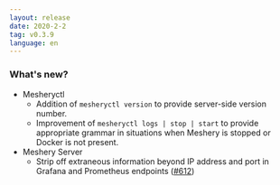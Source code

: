```yaml
---
layout: release
date: 2020-2-2
tag: v0.3.9
language: en
---
```


### What's new?

- Mesheryctl
  - Addition of `mesheryctl version` to provide server-side version number.
  - Improvement of `mesheryctl logs | stop | start` to provide appropriate grammar in situations when Meshery is stopped or Docker is not present.
- Meshery Server
  - Strip off extraneous information beyond IP address and port in Grafana and Prometheus endpoints ([#612](https://github.com/meshery/meshery/issues/612))

